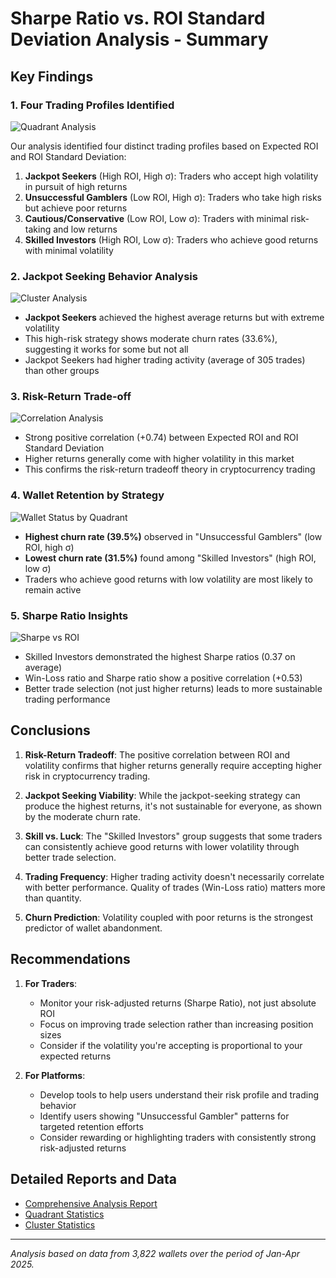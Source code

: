# Sharpe Ratio vs. ROI Standard Deviation Analysis - Summary

## Key Findings

### 1. Four Trading Profiles Identified

![Quadrant Analysis](roi_vs_stddev_filtered.png)

Our analysis identified four distinct trading profiles based on Expected ROI and ROI Standard Deviation:

1. **Jackpot Seekers** (High ROI, High σ): Traders who accept high volatility in pursuit of high returns
2. **Unsuccessful Gamblers** (Low ROI, High σ): Traders who take high risks but achieve poor returns
3. **Cautious/Conservative** (Low ROI, Low σ): Traders with minimal risk-taking and low returns
4. **Skilled Investors** (High ROI, Low σ): Traders who achieve good returns with minimal volatility

### 2. Jackpot Seeking Behavior Analysis

![Cluster Analysis](kmeans_clusters.png)

- **Jackpot Seekers** achieved the highest average returns but with extreme volatility
- This high-risk strategy shows moderate churn rates (33.6%), suggesting it works for some but not all
- Jackpot Seekers had higher trading activity (average of 305 trades) than other groups

### 3. Risk-Return Trade-off

![Correlation Analysis](correlation_heatmap.png)

- Strong positive correlation (+0.74) between Expected ROI and ROI Standard Deviation
- Higher returns generally come with higher volatility in this market
- This confirms the risk-return tradeoff theory in cryptocurrency trading

### 4. Wallet Retention by Strategy

![Wallet Status by Quadrant](wallet_status_by_quadrant.png)

- **Highest churn rate (39.5%)** observed in "Unsuccessful Gamblers" (low ROI, high σ)
- **Lowest churn rate (31.5%)** found among "Skilled Investors" (high ROI, low σ)
- Traders who achieve good returns with low volatility are most likely to remain active

### 5. Sharpe Ratio Insights

![Sharpe vs ROI](sharpe_vs_roi.png)

- Skilled Investors demonstrated the highest Sharpe ratios (0.37 on average)
- Win-Loss ratio and Sharpe ratio show a positive correlation (+0.53)
- Better trade selection (not just higher returns) leads to more sustainable trading performance

## Conclusions

1. **Risk-Return Tradeoff**: The positive correlation between ROI and volatility confirms that higher returns generally require accepting higher risk in cryptocurrency trading.

2. **Jackpot Seeking Viability**: While the jackpot-seeking strategy can produce the highest returns, it's not sustainable for everyone, as shown by the moderate churn rate.

3. **Skill vs. Luck**: The "Skilled Investors" group suggests that some traders can consistently achieve good returns with lower volatility through better trade selection.

4. **Trading Frequency**: Higher trading activity doesn't necessarily correlate with better performance. Quality of trades (Win-Loss ratio) matters more than quantity.

5. **Churn Prediction**: Volatility coupled with poor returns is the strongest predictor of wallet abandonment.

## Recommendations

1. **For Traders**:
   - Monitor your risk-adjusted returns (Sharpe Ratio), not just absolute ROI
   - Focus on improving trade selection rather than increasing position sizes
   - Consider if the volatility you're accepting is proportional to your expected returns

2. **For Platforms**:
   - Develop tools to help users understand their risk profile and trading behavior
   - Identify users showing "Unsuccessful Gambler" patterns for targeted retention efforts
   - Consider rewarding or highlighting traders with consistently strong risk-adjusted returns

## Detailed Reports and Data

- [Comprehensive Analysis Report](sharpe_roi_analysis_report.md)
- [Quadrant Statistics](quadrant_statistics.csv)
- [Cluster Statistics](cluster_statistics.csv)

---

*Analysis based on data from 3,822 wallets over the period of Jan-Apr 2025.* 